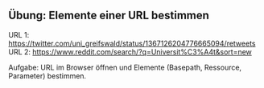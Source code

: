 ## Übung: Elemente einer URL bestimmen 

URL 1: https://twitter.com/uni_greifswald/status/1367126204776665094/retweets 
URL 2: https://www.reddit.com/search/?q=Universit%C3%A4t&sort=new 

Aufgabe: 
URL im Browser öffnen und Elemente (Basepath, Ressource, Parameter) bestimmen. 
